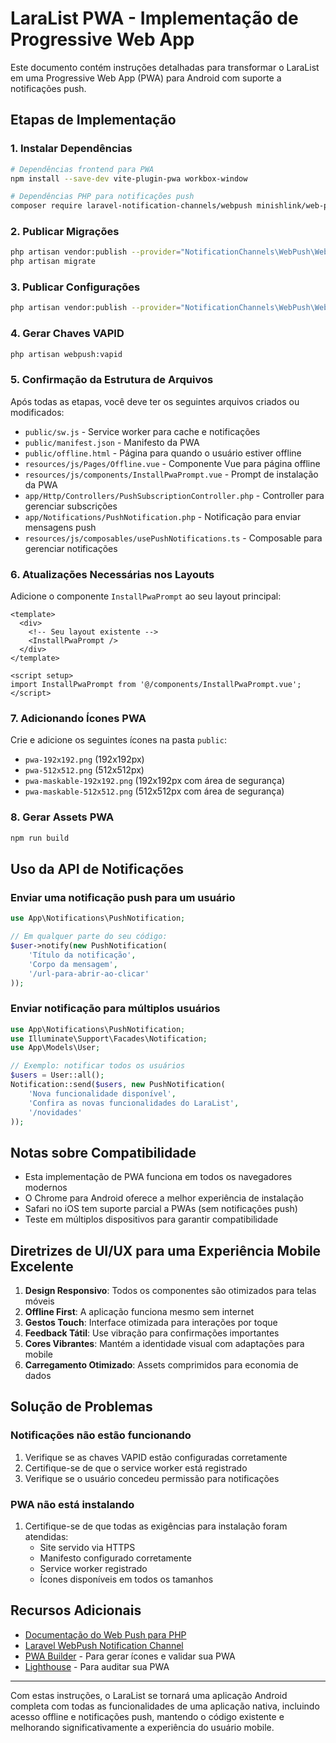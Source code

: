 # LaraList PWA - Implementação de Progressive Web App

Este documento contém instruções detalhadas para transformar o LaraList em uma Progressive Web App (PWA) para Android com suporte a notificações push.

## Etapas de Implementação

### 1. Instalar Dependências

```bash
# Dependências frontend para PWA
npm install --save-dev vite-plugin-pwa workbox-window

# Dependências PHP para notificações push
composer require laravel-notification-channels/webpush minishlink/web-push
```

### 2. Publicar Migrações

```bash
php artisan vendor:publish --provider="NotificationChannels\WebPush\WebPushServiceProvider" --tag="migrations"
php artisan migrate
```

### 3. Publicar Configurações

```bash
php artisan vendor:publish --provider="NotificationChannels\WebPush\WebPushServiceProvider" --tag="config"
```

### 4. Gerar Chaves VAPID

```bash
php artisan webpush:vapid
```

### 5. Confirmação da Estrutura de Arquivos

Após todas as etapas, você deve ter os seguintes arquivos criados ou modificados:

- `public/sw.js` - Service worker para cache e notificações
- `public/manifest.json` - Manifesto da PWA
- `public/offline.html` - Página para quando o usuário estiver offline
- `resources/js/Pages/Offline.vue` - Componente Vue para página offline
- `resources/js/components/InstallPwaPrompt.vue` - Prompt de instalação da PWA
- `app/Http/Controllers/PushSubscriptionController.php` - Controller para gerenciar subscrições
- `app/Notifications/PushNotification.php` - Notificação para enviar mensagens push
- `resources/js/composables/usePushNotifications.ts` - Composable para gerenciar notificações

### 6. Atualizações Necessárias nos Layouts

Adicione o componente `InstallPwaPrompt` ao seu layout principal:

```vue
<template>
  <div>
    <!-- Seu layout existente -->
    <InstallPwaPrompt />
  </div>
</template>

<script setup>
import InstallPwaPrompt from '@/components/InstallPwaPrompt.vue';
</script>
```

### 7. Adicionando Ícones PWA

Crie e adicione os seguintes ícones na pasta `public`:

- `pwa-192x192.png` (192x192px)
- `pwa-512x512.png` (512x512px)
- `pwa-maskable-192x192.png` (192x192px com área de segurança)
- `pwa-maskable-512x512.png` (512x512px com área de segurança)

### 8. Gerar Assets PWA

```bash
npm run build
```

## Uso da API de Notificações

### Enviar uma notificação push para um usuário

```php
use App\Notifications\PushNotification;

// Em qualquer parte do seu código:
$user->notify(new PushNotification(
    'Título da notificação',
    'Corpo da mensagem',
    '/url-para-abrir-ao-clicar'
));
```

### Enviar notificação para múltiplos usuários

```php
use App\Notifications\PushNotification;
use Illuminate\Support\Facades\Notification;
use App\Models\User;

// Exemplo: notificar todos os usuários
$users = User::all();
Notification::send($users, new PushNotification(
    'Nova funcionalidade disponível',
    'Confira as novas funcionalidades do LaraList',
    '/novidades'
));
```

## Notas sobre Compatibilidade

- Esta implementação de PWA funciona em todos os navegadores modernos
- O Chrome para Android oferece a melhor experiência de instalação
- Safari no iOS tem suporte parcial a PWAs (sem notificações push)
- Teste em múltiplos dispositivos para garantir compatibilidade

## Diretrizes de UI/UX para uma Experiência Mobile Excelente

1. **Design Responsivo**: Todos os componentes são otimizados para telas móveis
2. **Offline First**: A aplicação funciona mesmo sem internet
3. **Gestos Touch**: Interface otimizada para interações por toque
4. **Feedback Tátil**: Use vibração para confirmações importantes
5. **Cores Vibrantes**: Mantém a identidade visual com adaptações para mobile
6. **Carregamento Otimizado**: Assets comprimidos para economia de dados

## Solução de Problemas

### Notificações não estão funcionando

1. Verifique se as chaves VAPID estão configuradas corretamente
2. Certifique-se de que o service worker está registrado
3. Verifique se o usuário concedeu permissão para notificações

### PWA não está instalando

1. Certifique-se de que todas as exigências para instalação foram atendidas:
   - Site servido via HTTPS
   - Manifesto configurado corretamente
   - Service worker registrado
   - Ícones disponíveis em todos os tamanhos

## Recursos Adicionais

- [Documentação do Web Push para PHP](https://github.com/web-push-libs/web-push-php)
- [Laravel WebPush Notification Channel](https://github.com/laravel-notification-channels/webpush)
- [PWA Builder](https://www.pwabuilder.com/) - Para gerar ícones e validar sua PWA
- [Lighthouse](https://developers.google.com/web/tools/lighthouse) - Para auditar sua PWA

---

Com estas instruções, o LaraList se tornará uma aplicação Android completa com todas as funcionalidades de uma aplicação nativa, incluindo acesso offline e notificações push, mantendo o código existente e melhorando significativamente a experiência do usuário mobile. 